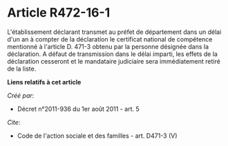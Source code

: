 # Article R472-16-1

L'établissement déclarant transmet au préfet de département dans un délai d'un an à compter de la déclaration le certificat
national de compétence mentionné à l'article D. 471-3 obtenu par la personne désignée dans la déclaration. A défaut de
transmission dans le délai imparti, les effets de la déclaration cesseront et le mandataire judiciaire sera immédiatement
retiré de la liste.

**Liens relatifs à cet article**

_Créé par_:

  - Décret n°2011-936 du 1er août 2011 - art. 5

_Cite_:

  - Code de l'action sociale et des familles - art. D471-3 (V)
